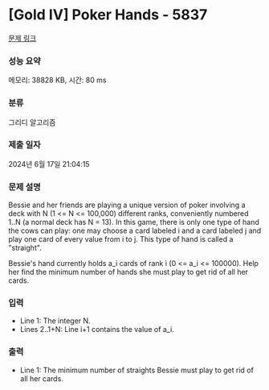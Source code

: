 # [Gold IV] Poker Hands - 5837 

[문제 링크](https://www.acmicpc.net/problem/5837) 

### 성능 요약

메모리: 38828 KB, 시간: 80 ms

### 분류

그리디 알고리즘

### 제출 일자

2024년 6월 17일 21:04:15

### 문제 설명

<p>Bessie and her friends are playing a unique version of poker involving a deck with N (1 <= N <= 100,000) different ranks, conveniently numbered 1..N (a normal deck has N = 13). In this game, there is only one type of hand the cows can play: one may choose a card labeled i and a card labeled j and play one card of every value from i to j.  This type of hand is called a "straight".</p><p>Bessie's hand currently holds a_i cards of rank i (0 <= a_i <= 100000). Help her find the minimum number of hands she must play to get rid of all her cards.</p>

### 입력 

 <ul><li>Line 1: The integer N.</li><li>Lines 2..1+N: Line i+1 contains the value of a_i.</li></ul>

### 출력 

 <ul><li>Line 1: The minimum number of straights Bessie must play to get rid of all her cards.</li></ul>

